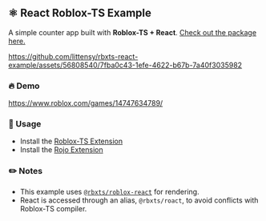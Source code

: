## ⚛️ React Roblox-TS Example

A simple counter app built with **Roblox-TS + React**. [Check out the package here.](https://github.com/littensy/rbxts-react)

https://github.com/littensy/rbxts-react-example/assets/56808540/7fba0c43-1efe-4622-b67b-7a40f3035982

### 🔥 Demo

https://www.roblox.com/games/14747634789/

### 📖 Usage

- Install the [Roblox-TS Extension](https://marketplace.visualstudio.com/items?itemName=Roblox-TS.vscode-roblox-ts)
- Install the [Rojo Extension](https://marketplace.visualstudio.com/items?itemName=evaera.vscode-rojo)

### ✏️ Notes

-   This example uses [`@rbxts/roblox-react`](https://github.com/littensy/rbxts-react#-reactroblox) for rendering.
-   React is accessed through an alias, `@rbxts/roact`, to avoid conflicts with Roblox-TS compiler.
